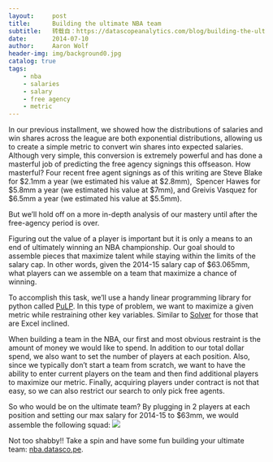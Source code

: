 ```yaml
---
layout:     post
title:      Building the ultimate NBA team
subtitle:   转载自：https://datascopeanalytics.com/blog/building-the-ultimate-nba-team/
date:       2014-07-10
author:     Aaron Wolf
header-img: img/background0.jpg
catalog: true
tags:
    - nba
    - salaries
    - salary
    - free agency
    - metric
---
```


In our previous installment, we showed how the distributions of salaries and win shares across the league are both exponential distributions, allowing us to create a simple metric to convert win shares into expected salaries. Although very simple, this conversion is extremely powerful and has done a masterful job of predicting the free agency signings this offseason. How masterful? Four recent free agent signings as of this writing are Steve Blake for $2.1mm a year (we estimated his value at $2.8mm),  Spencer Hawes for $5.8mm a year (we estimated his value at $7mm), and Greivis Vasquez for $6.5mm a year (we estimated his value at $5.5mm). 

But we’ll hold off on a more in-depth analysis of our mastery until after the free-agency period is over.

Figuring out the value of a player is important but it is only a means to an end of ultimately winning an NBA championship. Our goal should to assemble pieces that maximize talent while staying within the limits of the salary cap. In other words, given the 2014-15 salary cap of $63.065mm, what players can we assemble on a team that maximize a chance of winning.

To accomplish this task, we’ll use a handy linear programming library for python called [PuLP](http://pythonhosted.org//PuLP). In this type of problem, we want to maximize a given metric while restraining other key variables. Similar to [Solver](https://support.office.com/en-US/article/Define-and-solve-a-problem-by-using-Solver-9ed03c9f-7caf-4d99-bb6d-078f96d1652c) for those that are Excel inclined. 

When building a team in the NBA, our first and most obvious restraint is the amount of money we would like to spend. In addition to our total dollar spend, we also want to set the number of players at each position. Also, since we typically don’t start a team from scratch, we want to have the ability to enter current players on the team and then find additional players to maximize our metric. Finally, acquiring players under contract is not that easy, so we can also restrict our search to only pick free agents.

So who would be on the ultimate team? By plugging in 2 players at each position and setting our max salary for 2014-15 to $63mm, we would assemble the following squad:
![](https://datascopeanalytics.com/blog/building-the-ultimate-nba-team/image01.png)


Not too shabby!! Take a spin and have some fun building your ultimate team: [nba.datasco.pe](http://nba.datasco.pe/.).
